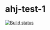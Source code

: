 # ahj-test-1
[![Build status](https://ci.appveyor.com/api/projects/status/8xhq9vdp3olnwps1?svg=true)](https://ci.appveyor.com/project/kassiopea-coder/ahj-test-1)
